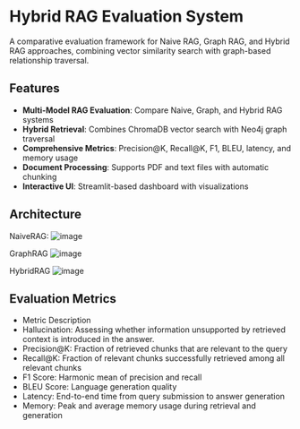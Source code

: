 # Hybrid RAG Evaluation System

A comparative evaluation framework for Naive RAG, Graph RAG, and Hybrid RAG approaches, combining vector similarity search with graph-based relationship traversal.

## Features

- **Multi-Model RAG Evaluation**: Compare Naive, Graph, and Hybrid RAG systems
- **Hybrid Retrieval**: Combines ChromaDB vector search with Neo4j graph traversal
- **Comprehensive Metrics**: Precision@K, Recall@K, F1, BLEU, latency, and memory usage
- **Document Processing**: Supports PDF and text files with automatic chunking
- **Interactive UI**: Streamlit-based dashboard with visualizations

## Architecture

NaiveRAG:
![image](https://github.com/user-attachments/assets/5b072093-3067-4c28-8900-c0d5d4a4d847)

GraphRAG
![image](https://github.com/user-attachments/assets/1a02320e-dcf7-474a-b6c2-b9568d29a9e1)

HybridRAG
![image](https://github.com/user-attachments/assets/4ef5f3af-fffb-4fe9-aab8-2b8fbfee26da)

## Evaluation Metrics

- Metric          Description
- Hallucination:  Assessing whether information unsupported by retrieved context is introduced in the answer. 
- Precision@K:	  Fraction of retrieved chunks that are relevant to the query 
- Recall@K:	      Fraction of relevant chunks successfully retrieved among all relevant chunks
- F1 Score:	      Harmonic mean of precision and recall
- BLEU Score:	    Language generation quality
- Latency:	      End-to-end time from query submission to answer generation
- Memory:	        Peak and average memory usage during retrieval and generation
